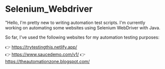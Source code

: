 # Selenium_Webdriver
"Hello, I'm pretty new to writing automation test scripts. I'm currently working on automating some websites using Selenium WebDriver with Java.

So far, I've used the following websites for my automation testing purposes:

👉 https://trytestingthis.netlify.app/ <br>
👉 https://www.saucedemo.com/v1/</h4>
👉 https://theautomationzone.blogspot.com/
